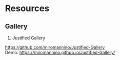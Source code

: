 # Resources

## Gallery

1. Justified Gallery

  https://github.com/miromannino/Justified-Gallery  
  Demo: https://miromannino.github.io/Justified-Gallery/

